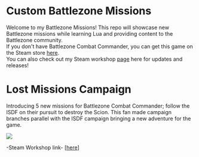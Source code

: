 # Custom Battlezone Missions
Welcome to my Battlezone Missions! This repo will showcase new Battlezone missions while learning Lua and providing content to the Battlezone community.    
If you don't have Battlezone Combat Commander, you can get this game on the Steam store <a href="https://store.steampowered.com/app/624970/Battlezone_Combat_Commander//">here</a>.    
You can also check out my Steam workshop <a href="https://steamcommunity.com/profiles/76561198026325621/myworkshopfiles/">page</a> here for updates and releases!    

# Lost Missions Campaign
Introducing 5 new missions for Battlezone Combat Commander; follow the ISDF on their pursuit to destroy the Scion. This fan made campaign branches parallel with the ISDF campaign bringing a new adventure for the game. 

[![](https://i.ytimg.com/vi/TN3OyZyScN0/hqdefault.jpg?sqp=-oaymwEbCKgBEF5IVfKriqkDDggBFQAAiEIYAXABwAEG&rs=AOn4CLC3fhLg4fAZRqRZFa7TClMg4uZL3A)](https://www.youtube.com/watch?v=TN3OyZyScN0&list=PLeNJbfYCDY25sbQmEPUx7OcoOhkP2ELhw&index=1)

-Steam Workshop link- [<a href="https://steamcommunity.com/sharedfiles/filedetails/?id=2537486778">here</a>]  
